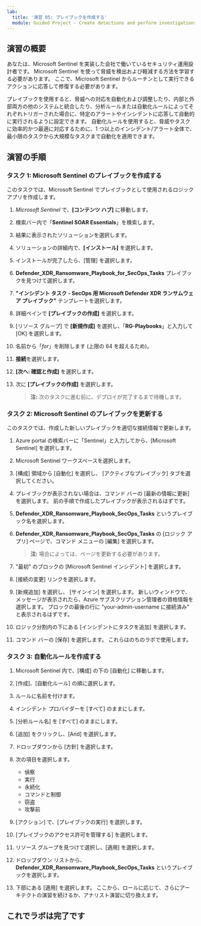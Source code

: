 ```yaml
---
lab:
  title: '演習 05: プレイブックを作成する'
  module: Guided Project - Create detections and perform investigations using Microsoft Sentinel
---
```


## 演習の概要

あなたは、Microsoft Sentinel を実装した会社で働いているセキュリティ運用設計者です。 Microsoft Sentinel を使って脅威を検出および軽減する方法を学習する必要があります。 ここで、Microsoft Sentinel からルーチンとして実行できるアクションに応答して修復する必要があります。

プレイブックを使用すると、脅威への対応を自動化および調整したり、内部と外部両方の他のシステムと統合したり、分析ルールまたは自動化ルールによってそれぞれトリガーされた場合に、特定のアラートやインシデントに応答して自動的に実行されるように設定できます。 自動化ルールを使用すると、脅威やタスクに効率的かつ最適に対応するために、1 つ以上のインシデント/アラート全体で、最小限のタスクから大規模なタスクまで自動化を適用できます。

## 演習の手順

### タスク 1: Microsoft Sentinel のプレイブックを作成する

このタスクでは、Microsoft Sentinel でプレイブックとして使用されるロジック アプリを作成します。

1. *Microsoft Sentinel* で、**[コンテンツ ハブ]** に移動します。

1. 検索バー内で「**Sentinel SOAR Essentials**」を検索します。

1. 結果に表示されたソリューションを選択します。

1. ソリューションの詳細内で、**[インストール]** を選択します。

1. インストールが完了したら、[管理] を選択します。

1. **Defender_XDR_Ransomware_Playbook_for_SecOps_Tasks** プレイブックを見つけて選択します。

1. **"インシデント タスク - SecOps 用 Microsoft Defender XDR ランサムウェア プレイブック"** テンプレートを選択します。

1. 詳細ペインで **[プレイブックの作成]** を選択します。

1. [リソース グループ] で **[新規作成]** を選択し、「**RG-Playbooks**」と入力して [OK] を選択します。

1. 名前から「*for*」を削除します (上限の 64 を超えるため)。

1. **接続**を選択します。

1. **[次へ: 確認と作成]** を選択します。

1. 次に **[プレイブックの作成]** を選択します。

    >**注:**  次のタスクに進む前に、デプロイが完了するまで待機します。

### タスク 2: Microsoft Sentinel のプレイブックを更新する

このタスクでは、作成した新しいプレイブックを適切な接続情報で更新します。

1. Azure portal の検索バーに「Sentinel」と入力してから、[Microsoft Sentinel] を選択します。

1. Microsoft Sentinel ワークスペースを選択します。

1. [構成] 領域から [自動化] を選択し、 [アクティブなプレイブック] タブを選択してください。

1. プレイブックが表示されない場合は、コマンド バーの [最新の情報に更新] を選択します。 前の手順で作成したプレイブックが表示されるはずです。

1. **Defender_XDR_Ransomware_Playbook_SecOps_Tasks** というプレイブック名を選択します。

1. **Defender_XDR_Ransomware_Playbook_SecOps_Tasks** の [ロジック アプリ] ページで、コマンド メニューの [編集] を選択します。

    >**注:** 場合によっては、ページを更新する必要があります。

1. "最初" のブロックの [Microsoft Sentinel インシデント] を選択します。

1. [接続の変更] リンクを選択します。

1. [新規追加] を選択し、 [サインイン] を選択します。 新しいウィンドウで、メッセージが表示されたら、Azure サブスクリプション管理者の資格情報を選択します。 ブロックの最後の行に "your-admin-username に接続済み" と表示されるはずです。

1. ロジック分割内の下にある [インシデントにタスクを追加] を選択します。

1. コマンド バーの [保存] を選択します。 これらはのちのラボで使用します。

### タスク 3: 自動化ルールを作成する

1. Microsoft Sentinel 内で、[構成] の下の [自動化] に移動します。

1. [作成]、[自動化ルール] の順に選択します。

1. ルールに名前を付けます。

1. インシデント プロバイダーを [すべて] のままにします。

1. [分析ルール名] を [すべて] のままにします。

1. [追加] をクリックし、[And] を選択します。

1. ドロップダウンから [方針] を選択します。

1. 次の項目を選択します。
    - 偵察
    - 実行
    - 永続化
    - コマンドと制御
    - 窃盗
    - 攻撃前

1. [アクション] で、[プレイブックの実行] を選択します。

1. [プレイブックのアクセス許可を管理する] を選択します。

1. リソース グループを見つけて選択し、[適用] を選択します。

1. ドロップダウン リストから、**Defender_XDR_Ransomware_Playbook_SecOps_Tasks** というプレイブックを選択します。

1. 下部にある [適用] を選択します。
ここから、ロールに応じて、さらにアーキテクトの演習を続けるか、アナリスト演習に切り換えます。

## これでラボは完了です
